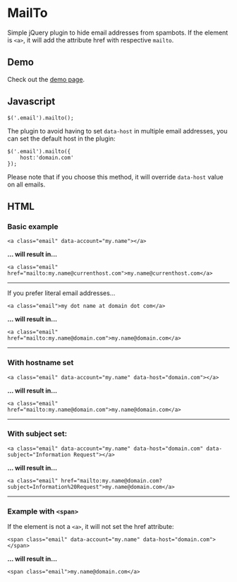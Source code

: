 MailTo
======

Simple jQuery plugin to hide email addresses from spambots. If the element is `<a>`, it will add the attribute href with respective `mailto`.

## Demo ##

Check out the [demo page](http://projects.sergiodinislopes.pt/mailto/example/).

## Javascript ##

    $('.email').mailto();

The plugin to avoid having to set `data-host` in multiple email addresses, you can set the default host in the plugin:

    $('.email').mailto({
		host:'domain.com'
	});

Please note that if you choose this method, it will override `data-host` value on all emails.

## HTML ##

### Basic example ###

    <a class="email" data-account="my.name"></a>

**... will result in...**

    <a class="email" href="mailto:my.name@currenthost.com">my.name@currenthost.com</a>

----------

If you prefer literal email addresses...

    <a class="email">my dot name at domain dot com</a>

**... will result in...**

    <a class="email" href="mailto:my.name@domain.com">my.name@domain.com</a>

----------

### With hostname set ###

    <a class="email" data-account="my.name" data-host="domain.com"></a>

**... will result in...**

    <a class="email" href="mailto:my.name@domain.com">my.name@domain.com</a>

----------

### With subject set: ###

    <a class="email" data-account="my.name" data-host="domain.com" data-subject="Information Request"></a>

**... will result in...**

    <a class="email" href="mailto:my.name@domain.com?subject=Information%20Request">my.name@domain.com</a>

----------

### Example with `<span>` ###

If the element is not a `<a>`, it will not set the href attribute:

    <span class="email" data-account="my.name" data-host="domain.com"></span>

**... will result in...**

    <span class="email">my.name@domain.com</a>

